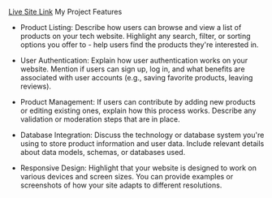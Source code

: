 

[Live Site Link](https://www.your-site-url.com)
My Project Features
- Product Listing: Describe how users can browse and view a list of products on your tech website. Highlight any search, filter, or sorting options you offer to - help users find the products they're interested in.

- User Authentication: Explain how user authentication works on your website. Mention if users can sign up, log in, and what benefits are associated with user accounts (e.g., saving favorite products, leaving reviews).

- Product Management: If users can contribute by adding new products or editing existing ones, explain how this process works. Describe any validation or moderation steps that are in place.

- Database Integration: Discuss the technology or database system you're using to store product information and user data. Include relevant details about data models, schemas, or databases used.

- Responsive Design: Highlight that your website is designed to work on various devices and screen sizes. You can provide examples or screenshots of how your site adapts to different resolutions.